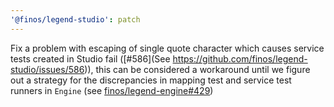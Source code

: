 ```yaml
---
'@finos/legend-studio': patch
---
```


Fix a problem with escaping of single quote character which causes service tests created in Studio fail ([#586](See https://github.com/finos/legend-studio/issues/586)), this can be considered a workaround until we figure out a strategy for the discrepancies in mapping test and service test runners in `Engine` (see [finos/legend-engine#429](https://github.com/finos/legend-engine/issues/429))
